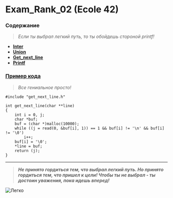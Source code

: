 # Exam_Rank_02 (Ecole 42) 

### Содержание
> *Если ты выбрал легкий путь, то ты обойдешь стороной printf!*
* [**Inter**](https://github.com/i-galimov/Exam_Rank_02/tree/main/inter)
* [**Union**](https://github.com/i-galimov/Exam_Rank_02/tree/main/union)
* [**Get_next_line**](https://github.com/i-galimov/Exam_Rank_02/tree/main/get_next_line)
* [**Printf**](https://github.com/i-galimov/Exam_Rank_02/tree/main/ft_printf_exam)
### [Пример кода](https://github.com/i-galimov/Exam_Rank_02/blob/main/get_next_line/get_next_line.c)
> *Все гениальное просто!*
```
#include "get_next_line.h"

int get_next_line(char **line)
{
    int i = 0, j;
    char *buf;
    buf = (char *)malloc(10000);
    while ((j = read(0, &buf[i], 1)) == 1 && buf[i] != '\n' && buf[i] != '\0')
        i++;
    buf[i] = '\0';
    *line = buf;
    return (j);
}
```
********
> ***Не принято гордиться тем, что выбрал легкий путь. Но принято гордиться тем, что пришел к цели! Чтобы ты не выбрал - ты достоин уважения, пока идешь вперед!***
> 
![Легко](https://cdn.pixabay.com/photo/2017/12/10/20/56/feather-3010848_1280.jpg)

